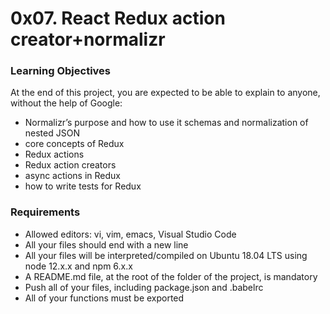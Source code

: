 # 0x07. React Redux action creator+normalizr

### Learning Objectives
At the end of this project, you are expected to be able to explain to anyone, without the help of Google:
- Normalizr’s purpose and how to use it schemas and normalization of nested JSON
- core concepts of Redux
- Redux actions
- Redux action creators
- async actions in Redux
- how to write tests for Redux


### Requirements
- Allowed editors: vi, vim, emacs, Visual Studio Code
- All your files should end with a new line
- All your files will be interpreted/compiled on Ubuntu 18.04 LTS using node 12.x.x and npm 6.x.x
- A README.md file, at the root of the folder of the project, is mandatory
- Push all of your files, including package.json and .babelrc
- All of your functions must be exported